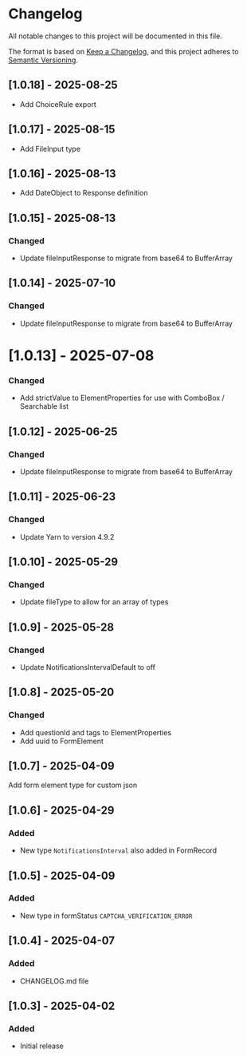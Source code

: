 # Changelog

All notable changes to this project will be documented in this file.

The format is based on [Keep a Changelog](https://keepachangelog.com/en/1.1.0/),
and this project adheres to [Semantic Versioning](https://semver.org/spec/v2.0.0.html).

## [1.0.18] - 2025-08-25

- Add ChoiceRule export

## [1.0.17] - 2025-08-15

- Add FileInput type

## [1.0.16] - 2025-08-13

- Add DateObject to Response definition

## [1.0.15] - 2025-08-13

### Changed

- Update fileInputResponse to migrate from base64 to BufferArray

## [1.0.14] - 2025-07-10

### Changed

- Update fileInputResponse to migrate from base64 to BufferArray

# [1.0.13] - 2025-07-08

### Changed

- Add strictValue to ElementProperties for use with ComboBox / Searchable list

## [1.0.12] - 2025-06-25

### Changed

- Update fileInputResponse to migrate from base64 to BufferArray

## [1.0.11] - 2025-06-23

### Changed

- Update Yarn to version 4.9.2

## [1.0.10] - 2025-05-29

### Changed

- Update fileType to allow for an array of types

## [1.0.9] - 2025-05-28

### Changed

- Update NotificationsIntervalDefault to off

## [1.0.8] - 2025-05-20

### Changed

- Add questionId and tags to ElementProperties
- Add uuid to FormElement

## [1.0.7] - 2025-04-09

Add form element type for custom json

## [1.0.6] - 2025-04-29

### Added

- New type `NotificationsInterval` also added in FormRecord

## [1.0.5] - 2025-04-09

### Added

- New type in formStatus `CAPTCHA_VERIFICATION_ERROR`

## [1.0.4] - 2025-04-07

### Added

- CHANGELOG.md file

## [1.0.3] - 2025-04-02

### Added

- Initial release